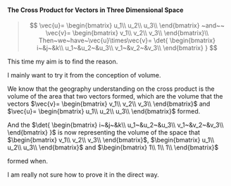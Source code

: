 #### The Cross Product for Vectors in Three Dimensional Space

> $$
> \vec{u}=
> \begin{bmatrix}
> u_1\\
> u_2\\
> u_3\\
> \end{bmatrix}
> ~and~~
> \vec{v}=
> \begin{bmatrix}
> v_1\\
> v_2\\
> v_3\\
> \end{bmatrix}\\
> Then~we~have~\vec{u}\times\vec{v}=
> \det{
> \begin{bmatrix}
> i~&j~&k\\
> u_1~&u_2~&u_3\\
> v_1~&v_2~&v_3\\
> \end{bmatrix}
> }
> $$

This time my aim is to find the reason.

I mainly want to try it from the conception of volume.

We know that the geography understanding on the cross product is the volume of the area that two vectors formed, which are the volume that the vectors $\vec{v}=
\begin{bmatrix}
v_1\\
v_2\\
v_3\\
\end{bmatrix}$ and $\vec{u}=
\begin{bmatrix}
u_1\\
u_2\\
u_3\\
\end{bmatrix}$ formed.

And the $\det{
\begin{bmatrix}
i~&j~&k\\
u_1~&u_2~&u_3\\
v_1~&v_2~&v_3\\
\end{bmatrix}
}$ is now representing the volume of the space that $\begin{bmatrix}
v_1\\
v_2\\
v_3\\
\end{bmatrix}$, $\begin{bmatrix}
u_1\\
u_2\\
u_3\\
\end{bmatrix}$ and $\begin{bmatrix}
1\\
1\\
1\\
\end{bmatrix}$

formed when.

I am really not sure how to prove it in the direct way.